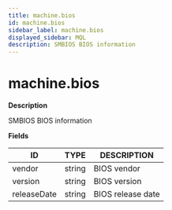 ```yaml
---
title: machine.bios
id: machine.bios
sidebar_label: machine.bios
displayed_sidebar: MQL
description: SMBIOS BIOS information
---
```


# machine.bios

**Description**

SMBIOS BIOS information

**Fields**

| ID          | TYPE   | DESCRIPTION       |
| ----------- | ------ | ----------------- |
| vendor      | string | BIOS vendor       |
| version     | string | BIOS version      |
| releaseDate | string | BIOS release date |
